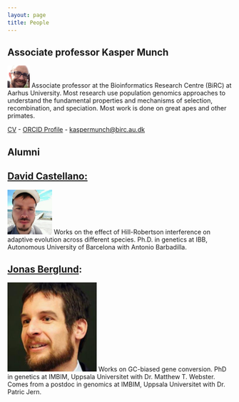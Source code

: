 ```yaml
---
layout: page
title: People
---
```

## Associate professor Kasper Munch

<p><span class="image left"><img src="images/kasper.jpg"  width="50" /></span> Associate professor at the Bioinformatics Research Centre (BiRC) at Aarhus University. Most research use population genomics approaches to understand the fundamental properties and mechanisms of selection, recombination, and speciation. Most work is done on great apes and other primates.</p>

[CV]() - 
[ORCID Profile](http://orcid.org/) - 
[kaspermunch@birc.au.dk](mailto:kaspermunch@birc.au.dk)


## Alumni

## [David Castellano:](https://)

<p><span class="image right"><img src="images/david_castellano3.png" width="100"  /></span> Works on the effect of Hill-Robertson interference on adaptive evolution across different species. Ph.D. in genetics at IBB, Autonomous University of Barcelona with Antonio Barbadilla.</p>


## [Jonas Berglund](https://):

<p><span class="image right"><img src="images/jonas_berglund2.png"  width="200" /></span> Works on GC-biased gene conversion. PhD in genetics at IMBIM, Uppsala Universitet with Dr. Matthew T. Webster. Comes from a postdoc in genomics at IMBIM, Uppsala Universitet with Dr. Patric Jern.</p>


